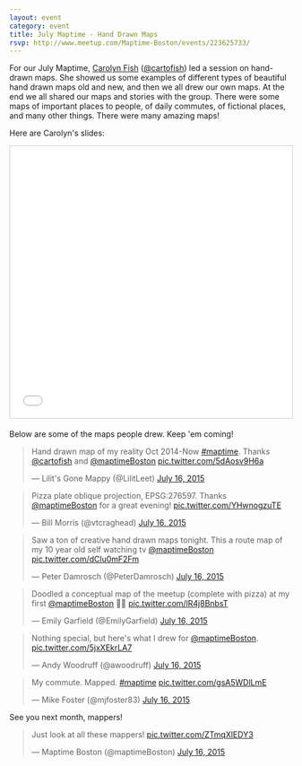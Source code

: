 ```yaml
---
layout: event
category: event
title: July Maptime - Hand Drawn Maps
rsvp: http://www.meetup.com/Maptime-Boston/events/223625733/
---
```


For our July Maptime, [Carolyn Fish](http://thecartofish.com) ([@cartofish](http://twitter.com/cartofish)) led a session on hand-drawn maps. She showed us some examples of different types of beautiful hand drawn maps old and new, and then we all drew our own maps. At the end we all shared our maps and stories with the group. There were some maps of important places to people, of daily commutes, of fictional places, and many other things. There were many amazing maps!

Here are Carolyn's slides: 

<iframe src="//www.slideshare.net/slideshow/embed_code/key/tcTwMn8pbe1iL?startSlide=2" width="595" height="485" frameborder="0" marginwidth="0" marginheight="0" scrolling="no" style="border:1px solid #CCC; border-width:1px; margin-bottom:5px; max-width: 100%;" allowfullscreen> </iframe>

Below are some of the maps people drew. Keep 'em coming!

<blockquote class="twitter-tweet" lang="en"><p lang="en" dir="ltr">Hand drawn map of my reality Oct 2014-Now <a href="https://twitter.com/hashtag/maptime?src=hash">#maptime</a>. Thanks <a href="https://twitter.com/cartofish">@cartofish</a> and <a href="https://twitter.com/maptimeBoston">@maptimeBoston</a> <a href="http://t.co/5dAosv9H6a">pic.twitter.com/5dAosv9H6a</a></p>&mdash; Lilit&#39;s Gone Mappy (@LilitLeet) <a href="https://twitter.com/LilitLeet/status/621487680510128128">July 16, 2015</a></blockquote>
<script async src="//platform.twitter.com/widgets.js" charset="utf-8"></script>

<blockquote class="twitter-tweet" lang="en"><p lang="en" dir="ltr">Pizza plate oblique projection, EPSG:276597. Thanks <a href="https://twitter.com/maptimeBoston">@maptimeBoston</a> for a great evening! <a href="http://t.co/YHwnogzuTE">pic.twitter.com/YHwnogzuTE</a></p>&mdash; Bill Morris (@vtcraghead) <a href="https://twitter.com/vtcraghead/status/621492564122816512">July 16, 2015</a></blockquote>
<script async src="//platform.twitter.com/widgets.js" charset="utf-8"></script>

<blockquote class="twitter-tweet" lang="en"><p lang="en" dir="ltr">Saw a ton of creative hand drawn maps tonight. This a route map of my 10 year old self watching tv <a href="https://twitter.com/maptimeBoston">@maptimeBoston</a> <a href="http://t.co/dClu0mF2Fm">pic.twitter.com/dClu0mF2Fm</a></p>&mdash; Peter Damrosch (@PeterDamrosch) <a href="https://twitter.com/PeterDamrosch/status/621512595774795777">July 16, 2015</a></blockquote>
<script async src="//platform.twitter.com/widgets.js" charset="utf-8"></script>

<blockquote class="twitter-tweet" lang="en"><p lang="en" dir="ltr">Doodled a conceptual map of the meetup (complete with pizza) at my first <a href="https://twitter.com/maptimeBoston">@maptimeBoston</a> 🍕📐 <a href="http://t.co/lR4j8BnbsT">pic.twitter.com/lR4j8BnbsT</a></p>&mdash; Emily Garfield (@EmilyGarfield) <a href="https://twitter.com/EmilyGarfield/status/621537986312863744">July 16, 2015</a></blockquote>
<script async src="//platform.twitter.com/widgets.js" charset="utf-8"></script>

<blockquote class="twitter-tweet" lang="en"><p lang="en" dir="ltr">Nothing special, but here&#39;s what I drew for <a href="https://twitter.com/maptimeBoston">@maptimeBoston</a>. <a href="http://t.co/5jxXEkrLA7">pic.twitter.com/5jxXEkrLA7</a></p>&mdash; Andy Woodruff (@awoodruff) <a href="https://twitter.com/awoodruff/status/621672796884717568">July 16, 2015</a></blockquote>
<script async src="//platform.twitter.com/widgets.js" charset="utf-8"></script>

<blockquote class="twitter-tweet" lang="en"><p lang="en" dir="ltr">My commute. Mapped. <a href="https://twitter.com/hashtag/maptime?src=hash">#maptime</a> <a href="http://t.co/gsA5WDlLmE">pic.twitter.com/gsA5WDlLmE</a></p>&mdash; Mike Foster (@mjfoster83) <a href="https://twitter.com/mjfoster83/status/621487204435644416">July 16, 2015</a></blockquote>
<script async src="//platform.twitter.com/widgets.js" charset="utf-8"></script>

See you next month, mappers!

<blockquote class="twitter-tweet" lang="en"><p lang="en" dir="ltr">Just look at all these mappers! <a href="http://t.co/ZTmqXlEDY3">pic.twitter.com/ZTmqXlEDY3</a></p>&mdash; Maptime Boston (@maptimeBoston) <a href="https://twitter.com/maptimeBoston/status/621469729291698176">July 16, 2015</a></blockquote>
<script async src="//platform.twitter.com/widgets.js" charset="utf-8"></script>